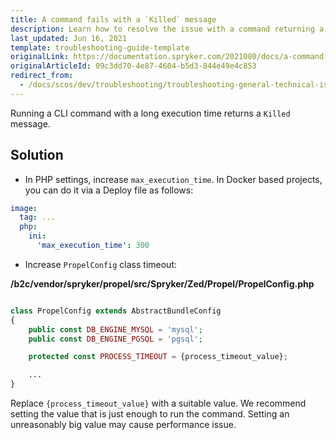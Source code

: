 ```yaml
---
title: A command fails with a `Killed` message
description: Learn how to resolve the issue with a command returning a `killed` message.
last_updated: Jun 16, 2021
template: troubleshooting-guide-template
originalLink: https://documentation.spryker.com/2021080/docs/a-command-fails-with-a-killed-message
originalArticleId: 09c3dd70-4e87-4604-b5d3-844e49e4c853
redirect_from:
  - /docs/scos/dev/troubleshooting/troubleshooting-general-technical-issues/a-command-fails-with-a-killed-message.html
---
```


Running a CLI command with a long execution time returns a `Killed` message.

## Solution

- In PHP settings, increase `max_execution_time`. In Docker based projects, you can do it via a Deploy file as follows:

```yaml
image:
  tag: ...
  php:
    ini:
      'max_execution_time': 300
```

- Increase `PropelConfig` class timeout:

**/b2c/vendor/spryker/propel/src/Spryker/Zed/Propel/PropelConfig.php**

```php

class PropelConfig extends AbstractBundleConfig
{
    public const DB_ENGINE_MYSQL = 'mysql';
    public const DB_ENGINE_PGSQL = 'pgsql';

    protected const PROCESS_TIMEOUT = {process_timeout_value};

    ...
}
```

Replace `{process_timeout_value}` with a suitable value. We recommend setting the value that is just enough to run the command. Setting an unreasonably big value may cause performance issue.
